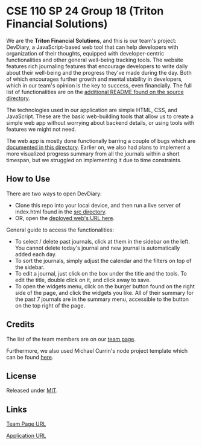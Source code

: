 # CSE 110 SP 24 Group 18 (Triton Financial Solutions) 
We are the **Triton Financial Solutions**, and this is our team's project: DevDiary, a JavaScript-based web tool that can help developers with organization of their thoughts, equipped with developer-centric functionalities and other general well-being tracking tools. The website features rich journaling features that encourage developers to write daily about their well-being and the progress they've made during the day. Both of which encourages further growth and mental stability in developers, which in our team's opinion is the key to success, even financially. The full list of functionalities are on the [additional README found on the source directory](src/README.md).

The technologies used in our application are simple HTML, CSS, and JavaScript. These are the basic web-building tools that allow us to create a simple web app without worrying about backend details, or using tools with features we might not need.

The web app is mostly done functionally barring a couple of bugs which are [documented in this directory](admin/debugplans). Earlier on, we also had plans to implement a more visualized progress summary from all the journals within a short timespan, but we struggled on implementing it due to time constraints. 

## How to Use
There are two ways to open DevDiary:
- Clone this repo into your local device, and then run a live server of index.html found in the [src directory](src).
- OR, open the [deployed web's URL here](https://cse110-sp24-group18.github.io/cse110-sp24-group18/src/index.html).

General guide to access the functionalities:
- To select / delete past journals, click at them in the sidebar on the left. You cannot delete today's journal and new journal is automatically added each day.
- To sort the journals, simply adjust the calendar and the filters on top of the sidebar.
- To edit a journal, just click on the box under the title and the tools. To edit the title, double click on it, and click away to save.
- To open the widgets menu, click on the burger button found on the right side of the page, and click the widgets you like. All of their summary for the past 7 journals are in the summary menu, accessible to the button on the top right of the page.

## Credits
The list of the team members are on our [team page](https://github.com/cse110-sp24-group18/cse110-sp24-group18/blob/main/admin/team.md).

Furthermore, we also used Michael Currin's node project template which can be found [here](https://github.com/MichaelCurrin/node-project-template).

## License
Released under [MIT](./LICENSE).

## Links
[Team Page URL](https://github.com/cse110-sp24-group18/cse110-sp24-group18/blob/main/admin/team.md)

[Application URL](https://cse110-sp24-group18.github.io/cse110-sp24-group18/src/index.html)
